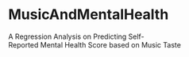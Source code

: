 # MusicAndMentalHealth
A Regression Analysis on Predicting Self-Reported Mental Health Score based on Music Taste​
